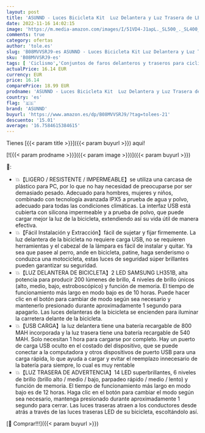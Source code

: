 ```yaml
---
layout: post
title: 'ASUNND - Luces Bicicleta Kit  Luz Delantera y Luz Trasera de LED Bicicleta  Luz Bicicleta Recargable USB  Disponible para Hombres y Mujeres Niños  Combinación de Luces de Bicicleta de Montaña a Prueba de Agua'
date: 2022-11-16 14:02:15
image: 'https://m.media-amazon.com/images/I/51VD4-J1apL._SL500_._SL400_.jpg'
comments: true
category: ofertas
author: 'tole.es'
slug: 'B08MVVSRJ9-es ASUNND - Luces Bicicleta Kit Luz Delantera y Luz Trasera...'
sku: 'B08MVVSRJ9-es'
tags: [ 'Ciclismo','Conjuntos de faros delanteros y traseros para ciclismo','Deportes y aire libre','Luces y reflectores de ciclismo','Ropa y equipo para deportes','asunnd','bicicleta','🇪🇸', ]
actualPrice: 16.14 EUR
currency: EUR
price: 16.14
comparePrice: 18.99 EUR
prodname: 'ASUNND - Luces Bicicleta Kit  Luz Delantera y Luz Trasera de LED Bicicleta  Luz Bicicleta Recargable USB  Disponible para Hombres y Mujeres Niños  Combinación de Luces de Bicicleta de Montaña a Prueba de Agua'
country: 'es'
flag: '🇪🇸'
brand: 'ASUNND'
buyurl: 'https://www.amazon.es/dp/B08MVVSRJ9/?tag=tolees-21'
descuento: '15.01'
average: '16.7584615384615'
---
```


Tienes [{{< param title >}}]({{< param buyurl >}}) aqui!

[![{{< param prodname >}}]({{< param image >}})]({{< param buyurl >}})

🔎:

- 💥【LIGERO / RESISTENTE / IMPERMEABLE】se utiliza una carcasa de plástico para PC, por lo que no hay necesidad de preocuparse por ser demasiado pesado. Adecuado para hombres, mujeres y niños, combinado con tecnología avanzada IPX5 a prueba de agua y polvo, adecuado para todas las condiciones climáticas. La interfaz USB está cubierta con silicona impermeable y a prueba de polvo, que puede cargar mejor la luz de la bicicleta, extendiendo así su vida útil de manera efectiva.
- 💥【Fácil Instalación y Extracción】fácil de sujetar y fijar firmemente. La luz delantera de la bicicleta no requiere carga USB, no se requieren herramientas y el cabezal de la lámpara es fácil de instalar y quitar. Ya sea que pasee al perro, ande en bicicleta, patine, haga senderismo o conduzca una motocicleta, estas luces de seguridad súper brillantes pueden garantizar su seguridad.
- 💥【LUZ DELANTERA DE BICICLETA】2 LED SAMSUNG LH351B, alta potencia para producir 200 lúmenes de brillo, 4 niveles de brillo únicos (alto, medio, bajo, estroboscópico) y función de memoria. El tiempo de funcionamiento más largo en modo bajo es de 10 horas. Puede hacer clic en el botón para cambiar de modo según sea necesario y mantenerlo presionado durante aproximadamente 1 segundo para apagarlo. Las luces delanteras de la bicicleta se encienden para iluminar la carretera delante de la bicicleta.
- 💥【USB CARGA】la luz delantera tiene una batería recargable de 800 MAH incorporada y la luz trasera tiene una batería recargable de 540 MAH. Solo necesitan 1 hora para cargarse por completo. Hay un puerto de carga USB oculto en el costado del dispositivo, que se puede conectar a la computadora y otros dispositivos de puerto USB para una carga rápida, lo que ayuda a cargar y evitar el reemplazo innecesario de la batería para siempre, lo cual es muy rentable
- 💥【LUZ TRASERA DE ADVERTENCIA】14 LED superbrillantes, 6 niveles de brillo (brillo alto / medio / bajo, parpadeo rápido / medio / lento) y función de memoria. El tiempo de funcionamiento más largo en modo bajo es de 12 horas. Haga clic en el botón para cambiar el modo según sea necesario, mantenga presionado durante aproximadamente 1 segundo para cerrar. Las luces traseras atraen a los conductores desde atrás a través de las luces traseras LED de su bicicleta, escoltándolo así.

[🛒 Comprar!!!]({{< param buyurl >}})

